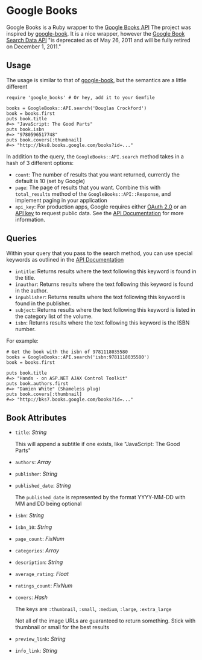 Google Books
============

Google Books is a Ruby wrapper to the [Google Books API](http://code.google.com/apis/books/docs/v1/getting_started.html)
The project was inspired by [google-book](https://github.com/papercavalier/google-book).  It is a nice wrapper, however the [Google Book Search Data API](http://code.google.com/apis/books/docs/gdata/developers_guide_protocol.html) "is deprecated as of May 26, 2011 and will be fully retired on December 1, 2011."

Usage
-----
The usage is similar to that of [google-book](https://github.com/papercavalier/google-book), but the semantics are a little different

    require 'google_books' # Or hey, add it to your Gemfile
  
    books = GoogleBooks::API.search('Douglas Crockford')
    book = books.first
    puts book.title
    #=> "JavaScript: The Good Parts"
    puts book.isbn
    #=> "9780596517748"
    puts book.covers[:thumbnail]
    #=> "http://bks8.books.google.com/books?id=..."

In addition to the query, the `GoogleBooks::API.search` method takes in a hash of 3 different options:


*   `count`: The number of results that you want returned, currently the default is 10 (set by Google)
*   `page`: The page of results that you want.  Combine this with `total_results` method of the `GoogleBooks::API::Response`, and implement paging in your application
*   `api_key`: For production apps, Google requires either [OAuth 2.0](http://code.google.com/apis/books/docs/v1/using.html#AboutAuthorization) or an [API key](http://code.google.com/apis/books/docs/v1/using.html#APIKey) to request public data. See the [API Documentation](http://code.google.com/apis/books/docs/v1/using.html#auth) for more information.

Queries
-------
Within your query that you pass to the search method, you can use special keywords as outlined in the [API Documentation](http://code.google.com/apis/books/docs/v1/using.html#q)

* `intitle`: Returns results where the text following this keyword is found in the title.
* `inauthor`: Returns results where the text following this keyword is found in the author.
* `inpublisher`: Returns results where the text following this keyword is found in the publisher.
* `subject`: Returns results where the text following this keyword is listed in the category list of the volume.
* `isbn`: Returns results where the text following this keyword is the ISBN number.

For example:
  
    # Get the book with the isbn of 9781118035580
    books = GoogleBooks::API.search('isbn:9781118035580')
    book = books.first

    puts book.title
    #=> "Hands - on ASP.NET AJAX Control Toolkit"
    puts book.authors.first
    #=> "Damien White" (Shameless plug)
    puts book.covers[:thumbnail]
    #=> "http://bks7.books.google.com/books?id=..."

Book Attributes
---------------
*   `title`: *String*

    This will append a subtitle if one exists, like "JavaScript: The Good Parts"

*   `authors`: *Array*
*   `publisher`: *String*
*   `published_date`: *String*

    The `published_date` is represented by the format YYYY-MM-DD with MM and DD being optional
    
*   `isbn`: *String*
*   `isbn_10`: *String*
*   `page_count`: *FixNum*
*   `categories`: *Array*
*   `description`: *String*
*   `average_rating`: *Float*
*   `ratings_count`: *FixNum*
*   `covers`: *Hash*

    The keys are `:thumbnail`, `:small`, `:medium`, `:large`, `:extra_large`

    Not all of the image URLs are guaranteed to return something.  Stick with thumbnail or small for the best results 

*   `preview_link`: *String*
*   `info_link`: *String*